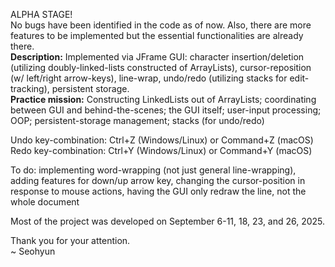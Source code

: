 ALPHA STAGE!<br>
No bugs have been identified in the code as of now. Also, there are more features to be implemented but the essential functionalities are already there.<br>
<b>Description:</b> Implemented via JFrame GUI: character insertion/deletion (utilizing doubly-linked-lists constructed of ArrayLists), cursor-reposition (w/ left/right arrow-keys), line-wrap, undo/redo (utilizing stacks for edit-tracking), persistent storage.<br>
<b>Practice mission:</b> Constructing LinkedLists out of ArrayLists; coordinating between GUI and behind-the-scenes; the GUI itself; user-input processing; OOP; persistent-storage management; stacks (for undo/redo)

Undo key-combination: Ctrl+Z (Windows/Linux) or Command+Z (macOS)
Redo key-combination: Ctrl+Y (Windows/Linux) or Command+Y (macOS)

To do: implementing word-wrapping (not just general line-wrapping), adding features for down/up arrow key, changing the cursor-position in response to mouse actions, having the GUI only redraw the line, not the whole document 

Most of the project was developed on September 6-11, 18, 23, and 26, 2025.


Thank you for your attention.<br>
~ Seohyun
